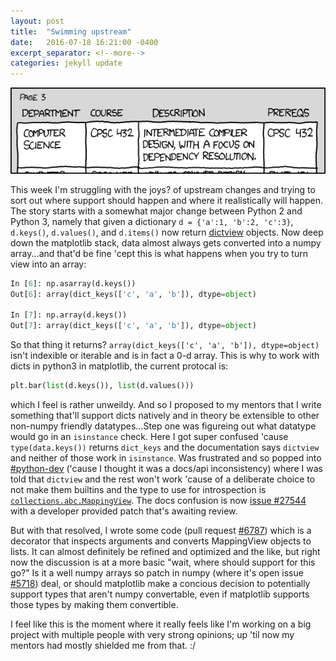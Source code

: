 ```yaml
---
layout: post
title:  "Swimming upstream"
date:   2016-07-18 16:21:00 -0400
excerpt_separator: <!--more-->
categories: jekyll update
---
```

![dep](/assets/figs/dependencies.png)

This week I'm struggling with the joys? of upstream changes and trying to sort out where support should happen and where it realistically will happen. The story starts with a somewhat major change between Python 2 and Python 3, namely that given a dictionary `d = {'a':1, 'b':2, 'c':3}`, `d.keys()`, `d.values()`, and `d.items()` now return [dictview](https://docs.python.org/3/glossary.html#term-dictionary-view) objects. Now deep down the matplotlib stack, data almost always gets converted into a numpy array...and that'd be fine 'cept this is what happens when you try to turn view into an array:

```python
In [6]: np.asarray(d.keys())
Out[6]: array(dict_keys(['c', 'a', 'b']), dtype=object)

In [7]: np.array(d.keys())
Out[7]: array(dict_keys(['c', 'a', 'b']), dtype=object)
```
<!--more-->

So that thing it returns? `array(dict_keys(['c', 'a', 'b']), dtype=object)` isn't indexible or iterable and is in fact a 0-d array. This is why to work with dicts in python3 in matplotlib, the current protocal is:

```python
plt.bar(list(d.keys()), list(d.values()))
```
which I feel is rather unweildy. And so I proposed to my mentors that I write something that'll support dicts natively and in theory be extensible to other non-numpy friendly datatypes...Step one was figureing out what datatype would go in an `isinstance` check. Here I got super confused 'cause `type(data.keys())` returns `dict_keys` and the documentation says `dictview` and neither of those work in `isinstance`. Was frustrated and so popped into [#python-dev](https://www.python.org/community/irc/) ('cause I thought it was a docs/api inconsistency) where I was told that `dictview` and the rest won't work 'cause of a deliberate choice to not make them builtins and the type to use for introspection is [`collections.abc.MappingView`](https://docs.python.org/dev/library/collections.abc.html#collections.abc.MappingView). The docs confusion is now [issue #27544](http://bugs.python.org/issue27544) with a developer provided patch that's awaiting review. 

But with that resolved, I wrote some code (pull request [#6787](https://github.com/matplotlib/matplotlib/pull/6787)) which is a decorator that inspects arguments and converts MappingView objects to lists. It can almost definitely be refined and optimized and the like, but right now the discussion is at a more basic "wait, where should support for this go?" Is it a well numpy arrays so patch in numpy (where it's open issue [#5718](https://github.com/numpy/numpy/issues/5718)) deal, or should matplotlib make a concious decision to potentially support types that aren't numpy convertable, even if matplotlib supports those types by making them convertible. 

I feel like this is the moment where it really feels like I'm working on a big project with multiple people with very strong opinions; up 'til now my mentors had mostly shielded me from that. :/

